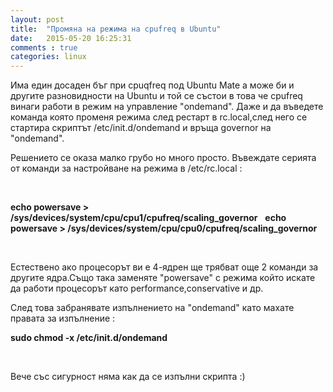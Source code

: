 ```yaml
---
layout: post
title:  "Промяна на режима на cpufreq в Ubuntu"
date:   2015-05-20 16:25:31
comments : true
categories: linux
---
```

    
Има един досаден бъг при cpuqfreq под Ubuntu Mate а може би и другите разновидности на Ubuntu и той се състои в това че cpufreq винаги работи в режим на управление "ondemand".
Даже и да въведете команда която променя режима след рестарт в rc.local,след него се стартира скриптът /etc/init.d/ondemand и връща governor на "ondemand".

Решението се оказа малко грубо но много просто.
Въвеждате серията от команди за настройване на режима в /etc/rc.local : 

 &nbsp;

**echo powersave >  /sys/devices/system/cpu/cpu1/cpufreq/scaling_governor**
&nbsp;
**echo powersave >  /sys/devices/system/cpu/cpu0/cpufreq/scaling_governor**

 &nbsp;


Естествено ако процесорът ви е 4-ядрен ще трябват още 2 команди за другите ядра.Също така заменяте "powersave" с режима който искате да работи процесорът като performance,conservative и др.

След това забранявате изпълнението на "ondemand" като махате правата за изпълнение : 
 &nbsp;

**sudo chmod -x /etc/init.d/ondemand**

 &nbsp;

Вече със сигурност няма как да се изпълни скрипта :) 